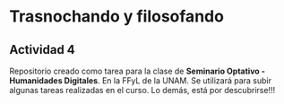 # Trasnochando y filosofando
## Actividad 4

Repositorio creado como tarea para la clase de **Seminario Optativo - Humanidades Digitales**. En la FFyL de la UNAM. Se utilizará para subir algunas tareas realizadas en el curso. Lo demás, está por descubrirse!!!
